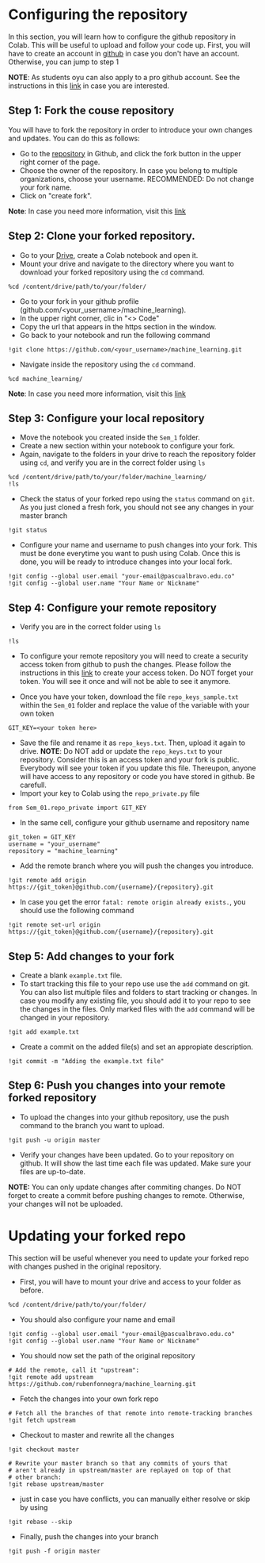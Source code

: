 
# Configuring the repository

In this section, you will learn how to configure the github repository in Colab. This will be useful to upload and follow your code up.
First, you will have to create an account in [github](https://github.com/) in case you don't have an account. Otherwise, you can jump to step 1

**NOTE**: As students oyu can also apply to a pro github account. See the instructions in this [link](https://education.github.com/discount_requests/application) in case you are interested.


## Step 1: Fork the couse repository

You will have to fork the repository in order to introduce your own changes and updates. You can do this as follows: 

- Go to the [repository](https://github.com/rubenfonnegra/machine_learning) in Github, and click the fork button in the upper right corner of the page.
- Choose the owner of the repository. In case you belong to multiple organizations, choose your username. RECOMMENDED: Do not change your fork name.
- Click on "create fork".

**Note**: In case you need more information, visit this [link](https://docs.github.com/es/get-started/quickstart/fork-a-repo#propose-changes-to-someone-elses-project) 


## Step 2: Clone your forked repository.

- Go to your [Drive](https://drive.google.com/drive/u/0/my-drive), create a Colab notebook and open it.
- Mount your drive and navigate to the directory where you want to download your forked repository using the ```cd``` command.

```
%cd /content/drive/path/to/your/folder/ 
```

- Go to your fork in your github profile (github.com/<your_username>/machine_learning).
- In the upper right corner, clic in "<> Code"
- Copy the url that appears in the https section in the window. 
- Go back to your notebook and run the following command

```
!git clone https://github.com/<your_username>/machine_learning.git 
```

- Navigate inside the repository using the ```cd``` command.

```
%cd machine_learning/ 
```

**Note**: In case you need more information, visit this [link](https://docs.github.com/es/get-started/quickstart/fork-a-repo#propose-changes-to-someone-elses-project) 

## Step 3: Configure your local repository

- Move the notebook you created inside the ```Sem_1``` folder.
- Create a new section within your notebook to configure your fork.
- Again, navigate to the folders in your drive to reach the repository folder using ```cd```, and verify you are in the correct folder using ```ls```

```
%cd /content/drive/path/to/your/folder/machine_learning/
!ls
```

- Check the status of your forked repo using the ```status``` command on ```git```. As you just cloned a fresh fork, you should not see any changes in your master branch

```
!git status
```

- Configure your name and username to push changes into your fork. This must be done everytime you want to push using Colab. Once this is done, you will be ready to introduce changes into your local fork.

```
!git config --global user.email "your-email@pascualbravo.edu.co"
!git config --global user.name "Your Name or Nickname"
```

## Step 4: Configure your remote repository

- Verify you are in the correct folder using ```ls```

```
!ls 
```

- To configure your remote repository you will need to create a security access token from github to push the changes. Please follow the instructions in this [link](https://docs.github.com/es/authentication/keeping-your-account-and-data-secure/managing-your-personal-access-tokens) to create your access token. Do NOT forget your token. You will see it once and will not be able to see it anymore. 

- Once you have your token, download the file ```repo_keys_sample.txt``` within the ```Sem_01``` folder and replace the value of the variable with your own token 

```
GIT_KEY=<your token here>
```

- Save the file and rename it as ```repo_keys.txt```. Then, upload it again to drive. **NOTE**: Do NOT add or update the ```repo_keys.txt``` to your repository. Consider this is an access token and your fork is public. Everybody will see your token if you update this file. Thereupon, anyone will have access to any repository or code you have stored in github. Be carefull.
- Import your key to Colab using the ```repo_private.py``` file

```
from Sem_01.repo_private import GIT_KEY
```

- In the same cell, configure your github username and repository name

```
git_token = GIT_KEY
username = "your_username"
repository = "machine_learning"
```

- Add the remote branch where you will push the changes you introduce.

```
!git remote add origin https://{git_token}@github.com/{username}/{repository}.git
```

- In case you get the error ```fatal: remote origin already exists.```, you should use the following command

```
!git remote set-url origin https://{git_token}@github.com/{username}/{repository}.git
```


## Step 5: Add changes to your fork

- Create a blank ```example.txt``` file.
- To start tracking this file to your repo use use the ```add``` command on git. You can also list multiple files and folders to start tracking or changes. In case you modify any existing file, you should add it to your repo to see the changes in the files. Only marked files with the ```add``` command will be changed in your repository. 

```
!git add example.txt
```

- Create a commit on the added file(s) and set an appropiate description.

```
!git commit -m "Adding the example.txt file" 
```

## Step 6: Push you changes into your remote forked repository

- To upload the changes into your github repository, use the push command to the branch you want to upload. 

```
!git push -u origin master
```

- Verify your changes have been updated. Go to your repository on github. It will show the last time each file was updated. Make sure your files are up-to-date.

**NOTE:** You can only update changes after commiting changes. Do NOT forget to create a commit before pushing changes to remote. Otherwise, your changes will not be uploaded.


# Updating your forked repo

This section will be useful whenever you need to update your forked repo with changes pushed in the original repository.

- First, you will have to mount your drive and access to your folder as before.


```
%cd /content/drive/path/to/your/folder/ 
```

- You should also configure your name and email

```
!git config --global user.email "your-email@pascualbravo.edu.co"
!git config --global user.name "Your Name or Nickname"
```

- You should now set the path of the original repository 

```
# Add the remote, call it "upstream":
!git remote add upstream https://github.com/rubenfonnegra/machine_learning.git
```

- Fetch the changes into your own fork repo 

```
# Fetch all the branches of that remote into remote-tracking branches
!git fetch upstream
```

- Checkout to master and rewrite all the changes

```
!git checkout master

# Rewrite your master branch so that any commits of yours that
# aren't already in upstream/master are replayed on top of that
# other branch:
!git rebase upstream/master
```

- just in case you have conflicts, you can manually either resolve or skip by using

```
!git rebase --skip
```

- Finally, push the changes into your branch

```
!git push -f origin master
```